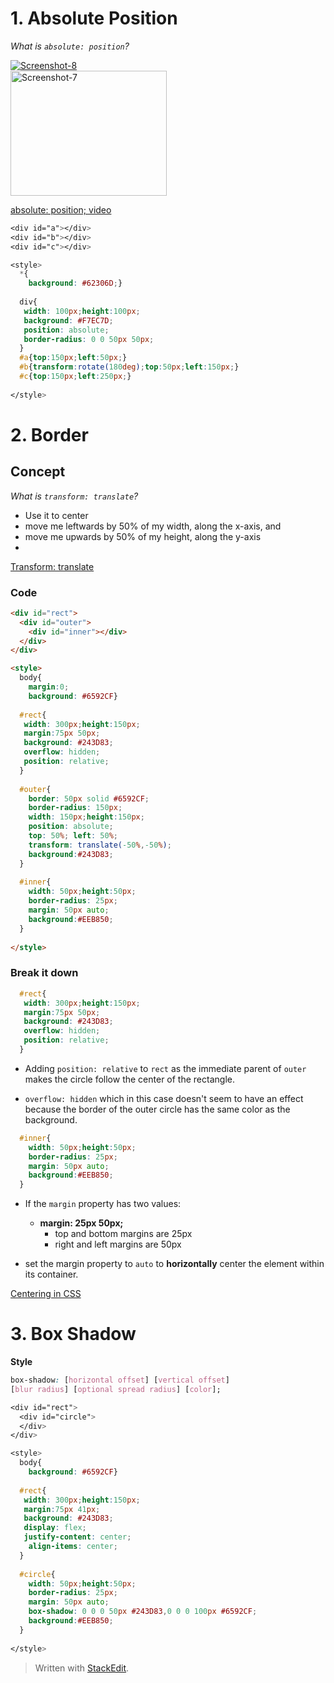 # 1. Absolute Position

*What is `absolute: position`?*

<div class="row">  
<div class="column">  
<a href="https://imgbb.com/"><img src="https://i.ibb.co/VQGBdKN/Screenshot-8.png" alt="Screenshot-8" border="0"></a>
</div>  
<div class="column">  
<a href="https://imgbb.com/"><img src="https://i.ibb.co/BgZPVYJ/Screenshot-7.png" alt="Screenshot-7" border="0" height="200" width="250"></a>
</div>  
</div>

[absolute: position; video](https://www.youtube.com/watch?v=3PDQDRJq5Ls)

```css
<div id="a"></div>
<div id="b"></div>
<div id="c"></div>

<style>
  *{
    background: #62306D;}
  
  div{
   width: 100px;height:100px;
   background: #F7EC7D;
   position: absolute;
   border-radius: 0 0 50px 50px;
  }
  #a{top:150px;left:50px;}
  #b{transform:rotate(180deg);top:50px;left:150px;}
  #c{top:150px;left:250px;}
  
</style>
```

# 2. Border

## Concept

*What is `transform: translate`?*
- Use it to center
-   move me leftwards by 50% of my width, along the x-axis, and
-   move me upwards by 50% of my height, along the y-axis
- 
[Transform: translate](https://stackoverflow.com/questions/46184458/transform-translate-50-50/46184660)

### Code
```html
<div id="rect">
  <div id="outer">
    <div id="inner"></div>
  </div>
</div>

<style>
  body{
    margin:0;
    background: #6592CF}
  
  #rect{
   width: 300px;height:150px;
   margin:75px 50px; 
   background: #243D83;
   overflow: hidden;
   position: relative;
  }
  
  #outer{
    border: 50px solid #6592CF;
    border-radius: 150px;
    width: 150px;height:150px;
    position: absolute;
    top: 50%; left: 50%;
    transform: translate(-50%,-50%);
    background:#243D83;
  }
  
  #inner{
    width: 50px;height:50px;
    border-radius: 25px;
    margin: 50px auto;
    background:#EEB850;
  }
  
</style>

```

### Break it down

```css
  #rect{
   width: 300px;height:150px;
   margin:75px 50px; 
   background: #243D83;
   overflow: hidden;
   position: relative;
  }
```

- Adding `position: relative` to `rect` as the immediate parent of `outer` makes the circle follow the center of the rectangle.

- `overflow: hidden` which in this case doesn't seem to have an effect because the border of the outer circle has the same color as the background.

```css
  #inner{
    width: 50px;height:50px;
    border-radius: 25px;
    margin: 50px auto;
    background:#EEB850;
  }
  ```
  
- If the  `margin`  property has two values:
	-   **margin: 25px 50px;**
	    -   top and bottom margins are 25px
	    -   right and left margins are 50px
	    
- set the margin property to `auto` to **horizontally** center the element within its container.

[Centering in CSS](https://css-tricks.com/centering-css-complete-guide/)

# 3. Box Shadow

**Style**
```css
box-shadow: [horizontal offset] [vertical offset] 
[blur radius] [optional spread radius] [color];
```
```css
<div id="rect">
  <div id="circle">
  </div>
</div>

<style>
  body{
    background: #6592CF}
  
  #rect{
   width: 300px;height:150px;
   margin:75px 41px; 
   background: #243D83;
   display: flex; 
   justify-content: center;
    align-items: center;
  }
  
  #circle{
    width: 50px;height:50px;
    border-radius: 25px;
    margin: 50px auto;
    box-shadow: 0 0 0 50px #243D83,0 0 0 100px #6592CF;
    background:#EEB850;
  }
  
</style>
```

> Written with [StackEdit](https://stackedit.io/).

<!--stackedit_data:
eyJoaXN0b3J5IjpbLTExMzM5NjkzMTMsLTIwNTExMDI2OCwtMj
A1MTEwMjY4LDE5MjMyODA3NjYsNDEwNTYwNjIsLTk0NjAzNDcx
NCwtMjg5NjQwMzQ5LC0xMTIxNzA4MTMsMTM2NTQ1NDQzOSwxMz
A1MjMzNTgzLC0xMDY1MDI2NjE0LC0xMjMxMzg2MTE5XX0=
-->